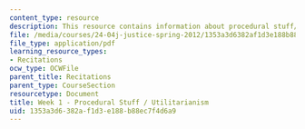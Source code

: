 ```yaml
---
content_type: resource
description: This resource contains information about procedural stuff/utilitarianism.
file: /media/courses/24-04j-justice-spring-2012/1353a3d6382af1d3e188b88ec7f4d6a9_MIT24_04JS12_Week1.pdf
file_type: application/pdf
learning_resource_types:
- Recitations
ocw_type: OCWFile
parent_title: Recitations
parent_type: CourseSection
resourcetype: Document
title: Week 1 - Procedural Stuff / Utilitarianism
uid: 1353a3d6-382a-f1d3-e188-b88ec7f4d6a9
---
```

